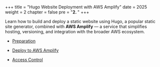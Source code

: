 +++
title = "Hugo Website Deployment with AWS Amplify"
date = 2025
weight = 2
chapter = false
pre = "<b>2. </b>"
+++

Learn how to build and deploy a static website using Hugo, a popular static site generator, combined with **AWS Amplify** — a service that simplifies hosting, versioning, and integration with the broader AWS ecosystem.

* [Preparation](2.1-Preparation/_index.md)

* [Deploy to AWS Amplify](2.2-Deploy-to-AWS-Amplify/_index.md)

* [Access Control](2.3-Access-Control/_index.md)